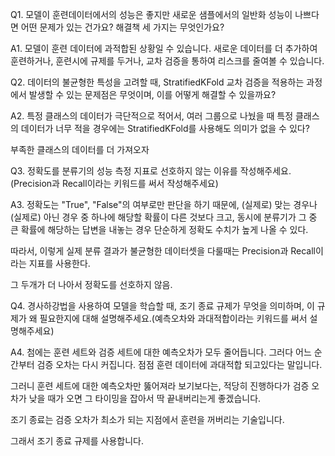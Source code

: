 Q1. 모델이 훈련데이터에서의 성능은 좋지만 새로운 샘플에서의 일반화 성능이 나쁘다면 어떤 문제가 있는 건가요? 해결책 세 가지는 무엇인가요?

A1. 모델이 훈련 데이터에 과적합된 상황일 수 있습니다.
새로운 데이터를 더 추가하여 훈련하거나,
훈련시에 규제를 두거나,
교차 검증을 통하여 리스크를 줄여볼 수 있습니다. 

Q2. 데이터의 불균형한 특성을 고려할 때, StratifiedKFold 교차 검증을 적용하는 과정에서 발생할 수 있는 문제점은 무엇이며, 이를 어떻게 해결할 수 있을까요? 

A2. 특정 클래스의 데이터가 극단적으로 적어서, 여러 그룹으로 나눴을 때 특정 클래스의 데이터가 너무 적을 경우에는 StratifiedKFold를 사용해도 의미가 없을 수 있다?

부족한 클래스의 데이터를 더 가져오자

Q3. 정확도를 분류기의 성능 측정 지표로 선호하지 않는 이유를 작성해주세요. (Precision과 Recall이라는 키워드를 써서 작성해주세요)
 
A3. 정확도는 "True", "False"의 여부로만 판단을 하기 때문에, (실제로) 맞는 경우나 (실제로) 아닌 경우 중 하나에 해당할 확률이 다른 것보다 크고, 동시에 분류기가 그 중 큰 확률에 해당하는 답변을 내놓는 경우 단순하게 정확도 수치가 높게 나올 수 있다.

따라서, 이렇게 실제 분류 결과가 불균형한 데이터셋을 다룰때는 Precision과 Recall이라는 지표를 사용한다.

그 두개가 더 나아서 정확도를 선호하지 않음.

Q4. 경사하강법을 사용하여 모델을 학습할 때, 조기 종료 규제가 무엇을 의미하며, 이 규제가 왜 필요한지에 대해 설명해주세요.(예측오차와 과대적합이라는 키워드를 써서 설명해주세요)
 
A4. 첨에는 훈련 세트와 검증 세트에 대한 예측오차가 모두 줄어듭니다. 그러다 어느 순간부터 검증 오차는 다시 커집니다. 점점 훈련 데이터에 과대적합 되고있다는 말입니다.

그러니 훈련 세트에 대한 예측오차만 뚫어져라 보기보다는, 적당히 진행하다가 검증 오차가 낮을 때가 오면 그 타이밍을 잡아서 딱 끝내버리는게 좋겠습니다.

조기 종료는 검증 오차가 최소가 되는 지점에서 훈련을 꺼버리는 기술입니다.

그래서 조기 종료 규제를 사용합니다.